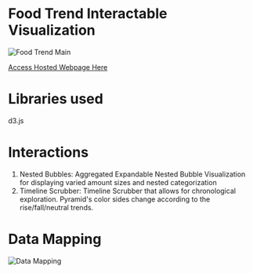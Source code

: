 # Food Trend Interactable Visualization
![Food Trend Main](https://i.imgur.com/BmH3Vk1.png)

[Access Hosted Webpage Here](http://irenehmayor.me/CPSC583/Project2/UKFoodTrends.html)

# Libraries used

d3.js

# Interactions 

1) Nested Bubbles: Aggregated Expandable Nested Bubble Visualization for displaying varied amount sizes and nested categorization
2) Timeline Scrubber: Timeline Scrubber that allows for chronological exploration. Pyramid's color sides change according to the rise/fall/neutral trends. 

# Data Mapping 
![Data Mapping](https://i.imgur.com/A3PUKeX.png)
